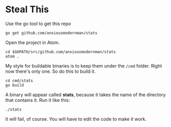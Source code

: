 
# Steal This

Use the go tool to get this repo

```
go get github.com/anxiousmodernman/stats
```

Open the project in Atom.

```
cd $GOPATH/src/github.com/anxiousmodernman/stats
atom .
```

My style for buildable binaries is to keep them under the `/cmd` folder. Right now there's
only one. So do this to build it.

```
cd cmd/stats
go build
```

A binary will appear called **stats**, because it takes the name of the directory that
contains it. Run it like this:

```
./stats
```

It will fail, of course. You will have to edit the code to make it work.

